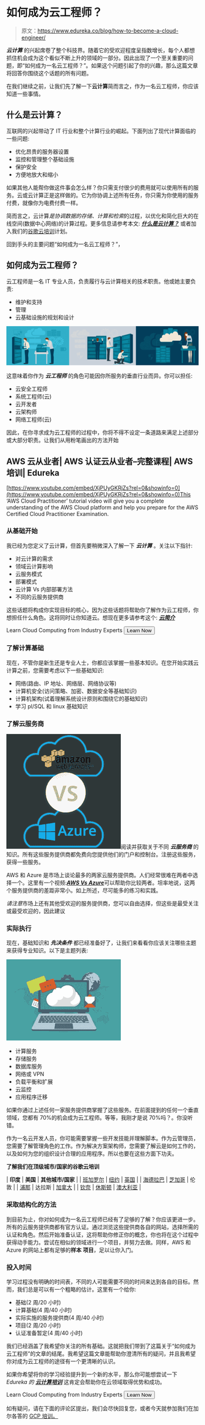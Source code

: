 # 如何成为云工程师？

> 原文：<https://www.edureka.co/blog/how-to-become-a-cloud-engineer/>

***云计算*** 的兴起席卷了整个科技界。随着它的受欢迎程度呈指数增长，每个人都想抓住机会成为这个看似不断上升的领域的一部分。因此出现了一个至关重要的问题，即“如何成为一名云工程师？”。如果这个问题引起了你的兴趣，那么这篇文章将回答你围绕这个话题的所有问题。

在我们继续之前，让我们先了解一下**云计算**简而言之，作为一名云工程师，你应该知道一些事情。

## **什么是云计算？**

互联网的兴起带动了 IT 行业和整个计算行业的崛起。下面列出了现代计算面临的一些问题:

*   优化昂贵的服务器设置
*   监控和管理整个基础设施
*   保护安全
*   方便地放大和缩小

如果其他人能帮你做这件事会怎么样？你只需支付很少的费用就可以使用所有的服务。云或云计算正是这样做的。它为你协调上述所有任务，你只需为你使用的服务付费，就像你为电费付费一样。

简而言之，云计算*是协调数据的存储、计算和检索*的过程，以优化和简化巨大的在线空间(数据中心网络)的计算过程。更多信息请参考本文: [***什么是云计算？***](https://www.edureka.co/blog/what-is-cloud-computing/) 或者加入我们的[谷歌云培训](https://www.edureka.co/google-cloud-architect-certification-training)计划。

回到手头的主要问题“如何成为一名云工程师？”，

## **如何成为云工程师？**

云工程师是一名 IT 专业人员，负责履行与云计算相关的技术职责。他或她主要负责:

*   维护和支持
*   管理
*   云基础设施的规划和设计

![cloud engineer - How To Become A Cloud Engineer - Edureka](img/d18d73bdd7a845843ca67e333201dbc0.png)

这意味着你作为 ***云工程师*** 的角色可能因你所服务的垂直行业而异。你可以担任:

*   云安全工程师
*   系统工程师(云)
*   云开发者
*   云架构师
*   网络工程师(云)

因此，在你寻求成为云工程师的过程中，你将不得不设定一条道路来满足上述部分或大部分职责。让我们从用粉笔画出的方法开始

## AWS 云从业者| AWS 认证云从业者–完整课程| AWS 培训| Edureka



[https://www.youtube.com/embed/XjPUyGKRjZs?rel=0&showinfo=0](https://www.youtube.com/embed/XjPUyGKRjZs?rel=0&showinfo=0)This ‘AWS Cloud Practitioner’ tutorial video will give you a complete understanding of the AWS Cloud platform and help you prepare for the AWS Certified Cloud Practitioner Examination.

### **从基础开始**

我已经为您定义了云计算，但首先要稍微深入了解一下 ***云计算*** 。关注以下指针:

*   对云计算的需求
*   领域云计算影响
*   云服务模式
*   部署模式
*   云计算 Vs 内部部署方法
*   不同的云服务提供商

这些话题将构成你实现目标的核心，因为这些话题将帮助你了解作为云工程师，你想担任什么角色。这将同时让你知道云。想现在更多请参考这个: ***[云简介](https://www.youtube.com/watch?v=usYySG1nbfI&t=339s)***

Learn Cloud Computing from Industry Experts [<button>Learn Now</button>](https://www.edureka.co/masters-program/cloud-architect-training)

### **了解计算基础**

现在，不管你是新生还是专业人士，你都应该掌握一些基本知识。在您开始实践云计算之前，您需要考虑以下一些基础知识:

*   网络(路由、IP 地址、网络层、网络协议等)
*   计算机安全(访问策略、加密、数据安全等基础知识)
*   计算机架构(试着理解系统设计原则和围绕它的基础知识)
*   学习 pl/SQL 和 linux 基础知识

### **了解云服务商**

![AWSVSAZURE - How To Become A Cloud Engineer - Edureka](img/e5d9b790b062d1f429a85a1ba9c9182d.png)阅读并获取关于不同 ***云服务商*** 的知识。所有这些服务提供商都免费向您提供他们的门户和控制台。注册这些服务，获得一些服务。

AWS 和 Azure 是市场上谈论最多的两家云服务提供商。人们经常很难在两者中选择一个。这里有一个视频:[***AWS Vs Azure***](https://www.youtube.com/watch?v=m7Eh5Eu56Dw&t=139s)可以帮助你比较两者。坦率地说，这两个服务提供商的差距非常小。如上所述，尽可能多的练习和实践。

*请注意*市场上还有其他受欢迎的服务提供商，您可以自由选择，但这些是最受关注或最受欢迎的，因此建议

### **实际执行**

现在，基础知识和 ***先决条件*** 都已经准备好了，让我们来看看你应该关注哪些主题来获得专业知识。以下是主题列表:

![Practical - How To Become A Cloud Engineer - Edureka](img/cb0df949f342442b58002ae7ac7ca181.png)

*   计算服务
*   存储服务
*   数据库服务
*   网络或 VPN
*   负载平衡和扩展
*   云监控
*   应用程序迁移

如果你通过上述任何一家服务提供商掌握了这些服务。在前面提到的任何一个垂直领域，您都有 70%的机会成为云工程师。等等，我刚才是说 70%吗？。你没听错。

作为一名云开发人员，你可能需要掌握一些开发技能并理解脚本。作为云管理员，您需要了解管理角色的工作。作为解决方案架构师，您需要了解云是如何工作的，以及如何为您的组织设计合理的应用程序。所以也要在这些方面下功夫。

**了解我们在顶级城市/国家的谷歌云培训**

| **印度** | **美国** | **其他城市/国家** |
| [班加罗尔](https://www.edureka.co/google-cloud-architect-certification-training-bangalore) | [纽约](https://www.edureka.co/google-cloud-architect-certification-training-new-york-city) | [英国](https://www.edureka.co/google-cloud-architect-certification-training-uk) |
| [海德拉巴](https://www.edureka.co/google-cloud-architect-certification-training-hyderabad) | [芝加哥](https://www.edureka.co/google-cloud-architect-certification-training-chicago) | 伦敦 |
| [浦那](https://www.edureka.co/google-cloud-architect-certification-training-pune) | 达拉斯 | [加拿大](https://www.edureka.co/google-cloud-architect-certification-training-canada) |
| [钦奈](https://www.edureka.co/google-cloud-architect-certification-training-chennai) | [休斯顿](https://www.edureka.co/google-cloud-architect-certification-training-houston) | [澳大利亚](https://www.edureka.co/google-cloud-architect-certification-training-australia) |

### **采取结构化的方法**

到目前为止，你对如何成为一名云工程师已经有了足够的了解？你应该更进一步。所有的云服务提供商都有官方认证。通过浏览这些提供商各自的网站，选择所需的认证和角色。然后开始准备认证，这将帮助你修正你的概念，你也将在这个过程中获得动手能力。尝试在相似的领域进行一个项目，并努力去做。同样，AWS 和 Azure 的网站上都有足够的**样本** **项目**，足以让你入门。

### **投入时间**

学习过程没有明确的时间表，不同的人可能需要不同的时间来达到各自的目标。然而，我们总是可以有一个粗略的估计。这里有一个给你:

*   基础(2 周/20 小时)
*   计算基础(4 周/40 小时)
*   实际实施的服务提供商(4 周/40 小时)
*   项目(2 周/20 小时)
*   认证准备暂定(4 周/40 小时)

我们已经涵盖了我希望你关注的所有基础。这就把我们带到了这篇关于“如何成为云工程师”的文章的结尾。我希望这篇文章能帮助你澄清所有的疑问，并且我希望你对成为云工程师的途径有一个更清晰的认识。

如果你希望将你的学习经验提升到一个新的水平，那么你可能想尝试一下 *Edureka 的 [**云计算培训**](https://www.edureka.co/masters-program/cloud-architect-training)* 这肯定会帮助你在云领域取得优势和成功。

Learn Cloud Computing from Industry Experts [<button>Learn Now</button>](https://www.edureka.co/masters-program/cloud-architect-training)

如有疑问，请在下面的评论区提出，我们会尽快回复您，或者今天就参加我们在加尔各答的 [GCP 培训。](https://www.edureka.co/google-cloud-architect-certification-training-kolkata)